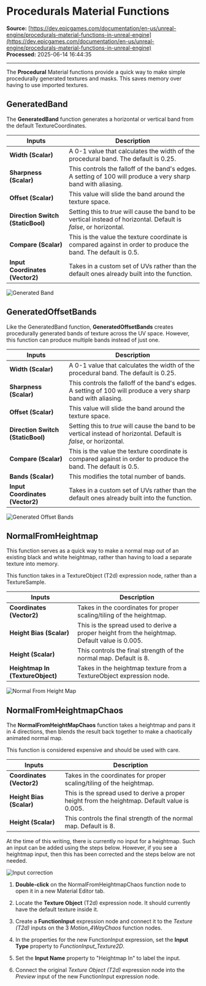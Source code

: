 # Procedurals Material Functions

**Source:** [https://dev.epicgames.com/documentation/en-us/unreal-engine/procedurals-material-functions-in-unreal-engine](https://dev.epicgames.com/documentation/en-us/unreal-engine/procedurals-material-functions-in-unreal-engine)  
**Processed:** 2025-06-14 16:44:35

---

The **Procedural** Material functions provide a quick way to make simple procedurally generated textures and masks. This saves memory over having to use imported textures.

## GeneratedBand

The **GeneratedBand** function generates a horizontal or vertical band from the default TextureCoordinates.

| Inputs | Description |
| --- | --- |
| **Width (Scalar)** | A 0-1 value that calculates the width of the procedural band. The default is 0.25. |
| **Sharpness (Scalar)** | This controls the falloff of the band's edges. A setting of 100 will produce a very sharp band with aliasing. |
| **Offset (Scalar)** | This value will slide the band around the texture space. |
| **Direction Switch (StaticBool)** | Setting this to *true* will cause the band to be vertical instead of horizontal. Default is *false*, or horizontal. |
| **Compare (Scalar)** | This is the value the texture coordinate is compared against in order to produce the band. The default is 0.5. |
| **Input Coordinates (Vector2)** | Takes in a custom set of UVs rather than the default ones already built into the function. |

![Generated Band](https://d1iv7db44yhgxn.cloudfront.net/documentation/images/3a0f4066-5d8c-43a2-907e-6adc6750a94c/generated-band.png)

## GeneratedOffsetBands

Like the GeneratedBand function, **GeneratedOffsetBands** creates procedurally generated bands of texture across the UV space. However, this function can produce multiple bands instead of just one.

| Inputs | Description |
| --- | --- |
| **Width (Scalar)** | A 0-1 value that calculates the width of the procedural band. The default is 0.25. |
| **Sharpness (Scalar)** | This controls the falloff of the band's edges. A setting of 100 will produce a very sharp band with aliasing. |
| **Offset (Scalar)** | This value will slide the band around the texture space. |
| **Direction Switch (StaticBool)** | Setting this to *true* will cause the band to be vertical instead of horizontal. Default is *false*, or horizontal. |
| **Compare (Scalar)** | This is the value the texture coordinate is compared against in order to produce the band. The default is 0.5. |
| **Bands (Scalar)** | This modifies the total number of bands. |
| **Input Coordinates (Vector2)** | Takes in a custom set of UVs rather than the default ones already built into the function. |

![Generated Offset Bands](https://d1iv7db44yhgxn.cloudfront.net/documentation/images/4102aaa1-aad6-4f81-9132-4e4a88854bf4/generated-offset-bands.png)

## NormalFromHeightmap

This function serves as a quick way to make a normal map out of an existing black and white heightmap, rather than having to load a separate texture into memory.

This function takes in a TextureObject (T2d) expression node, rather than a TextureSample.

| Inputs | Description |
| --- | --- |
| **Coordinates (Vector2)** | Takes in the coordinates for proper scaling/tiling of the heightmap. |
| **Height Bias (Scalar)** | This is the spread used to derive a proper height from the heightmap. Default value is 0.005. |
| **Height (Scalar)** | This controls the final strength of the normal map. Default is 8. |
| **Heightmap In (TextureObject)** | Takes in the heightmap texture from a TextureObject expression node. |

![Normal From Height Map](https://d1iv7db44yhgxn.cloudfront.net/documentation/images/fd25456f-90c7-41bb-b1f4-ee8bd9c5ae81/normal-from-height.png)

## NormalFromHeightmapChaos

The **NormalFromHeightMapChaos** function takes a heightmap and pans it in 4 directions, then blends the result back together to make a chaotically animated normal map.

This function is considered expensive and should be used with care.

| Inputs | Description |
| --- | --- |
| **Coordinates (Vector2)** | Takes in the coordinates for proper scaling/tiling of the heightmap. |
| **Height Bias (Scalar)** | This is the spread used to derive a proper height from the heightmap. Default value is 0.005. |
| **Height (Scalar)** | This controls the final strength of the normal map. Default is 8. |

At the time of this writing, there is currently no input for a heightmap. Such an input can be added using the steps below. However, if you see a heightmap input, then this has been corrected and the steps below are not needed.

![Input correction](https://d1iv7db44yhgxn.cloudfront.net/documentation/images/4f2799f4-9e87-460a-90a8-c3535a133a83/add-heightmap-input.png)

1.  **Double-click** on the NormalFromHeightmapChaos function node to open it in a new Material Editor tab.
    
2.  Locate the **Texture Object** (T2d) expression node. It should currently have the default texture inside it.
    
3.  Create a **FunctionInput** expression node and connect it to the *Texture (T2d)* inputs on the 3 *Motion\_4WayChaos* function nodes.
    
4.  In the properties for the new FunctionInput expression, set the **Input Type** property to *FunctionInput\_Texture2D*.
    
5.  Set the **Input Name** property to "Heightmap In" to label the input.
    
6.  Connect the original *Texture Object (T2d)* expression node into the *Preview* input of the new FunctionInput expression node.